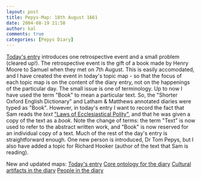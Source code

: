 ```yaml
---
layout: post
title: Pepys-Map: 18th August 1661
date: 2004-08-19 21:58
author: kal
comments: true
categories: [Pepys Diary]
---
```

<a href="http://www.pepysdiary.com/archive/1661/08/18/index.php">Today's entry</a> introduces one retrospective event and a small problem (cleared up!).
The retrospective event is the gift of a book made by Henry Moore to Samuel when they met on 7th August. This is easily accomodated, and I have created the event in today's topic map - so that the focus of each topic map is on the content of the diary entry, not on the happenings of the particular day.
The small issue is one of terminology. Up to now I have used the term "Book" to mean a particular text. So, the "Shorter Oxford English Dictionary" and Latham & Matthews annotated diaries were typed as "Book". However, in today's entry I want to record the fact that Sam reads the <em>text</em> <a href="http://www.vts.edu/bpl/hooker.htm">"Laws of Ecclesiastical Polity"</a>, and that he was given a copy of the text as a <em>book</em>. Note the change of terms: the term "Text" is now used to refer to the abstract written work, and "Book" is now reserved for an individual copy of a text.
Much of the rest of the day's entry is straightforward enough. One new person is introduced, Dr Tom Pepys, but I also have added a topic for Richard Hooker (author of the text that Sam is reading).

<!--more-->
New and updated maps:
<a href="http://www.techquila.com/blog/archives/16610818.ltm">Today's entry</a>
<a href="http://www.techquila.com/blog/archives/pepys-diary-ontology.ltm">Core ontology for the diary</a>
<a href="http://www.techquila.com/blog/archives/pepys-diary-culture.ltm">Cultural artifacts in the diary</a>
<a href="http://www.techquila.com/blog/archives/pepys-diary-people.ltm">People in the diary</a>

